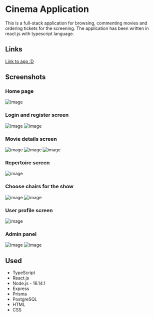# Cinema Application

This is a full-stack application for browsing, commenting movies and ordering tickets for the screening.
The application has been written in react.js with typescript language.

## Links

[Link to app :D](https://cinemaapp.onrender.com)

## Screenshots

### Home page

![image](https://user-images.githubusercontent.com/92679685/223998884-31bc0986-41dc-4bfb-8ae2-d7edaaaf6d17.png)

### Login and register screen

![image](https://user-images.githubusercontent.com/92679685/224004715-dbfb3724-1270-48ff-8cf6-2695925939ae.png)
![image](https://user-images.githubusercontent.com/92679685/224004754-1b327aa1-3e22-4e2b-8a58-2f5085280abe.png)

### Movie details screen

![image](https://user-images.githubusercontent.com/92679685/224003571-1ed8aea8-8cfc-4ba1-a726-e1373bce8231.png)
![image](https://user-images.githubusercontent.com/92679685/224003653-92563da8-9074-40ae-8bcd-ee89db56c9c2.png)
![image](https://user-images.githubusercontent.com/92679685/224003707-612c2b5c-2f0f-478d-a114-2d99054464b5.png)

### Repertoire screen

![image](https://user-images.githubusercontent.com/92679685/224003813-a168679f-9589-40b4-af5e-c8331e562343.png)

### Choose chairs for the show

![image](https://user-images.githubusercontent.com/92679685/224003947-20db5ec3-80a9-4eba-957f-7adbe8b50f33.png)
![image](https://user-images.githubusercontent.com/92679685/224004033-2c894d0d-65b7-45fe-843c-aeb227f4f30d.png)

### User profile screen

![image](https://user-images.githubusercontent.com/92679685/224004497-74d131b4-912a-42f6-bcb1-205d6327a2f3.png)

### Admin panel

![image](https://user-images.githubusercontent.com/92679685/224004985-38f9b321-8e47-479d-b09b-179028eb9666.png)
![image](https://user-images.githubusercontent.com/92679685/224004927-de82482b-fced-4c7d-97cf-78e07cd14310.png)

## Used

  - TypeScript
  - React.js
  - Node.js - 16.14.1
  - Express
  - Prisma
  - PostgreSQL
  - HTML
  - CSS
